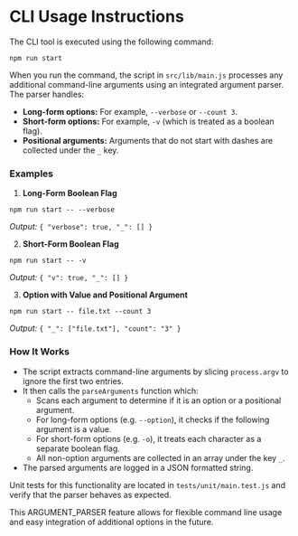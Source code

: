 # CLI Usage Instructions

The CLI tool is executed using the following command:

```
npm run start
```

When you run the command, the script in `src/lib/main.js` processes any additional command-line arguments
using an integrated argument parser. The parser handles:

- **Long-form options:** For example, `--verbose` or `--count 3`.
- **Short-form options:** For example, `-v` (which is treated as a boolean flag).
- **Positional arguments:** Arguments that do not start with dashes are collected under the `_` key.

### Examples

1. **Long-Form Boolean Flag**

```
npm run start -- --verbose
```
*Output:* `{ "verbose": true, "_": [] }`

2. **Short-Form Boolean Flag**

```
npm run start -- -v
```
*Output:* `{ "v": true, "_": [] }`

3. **Option with Value and Positional Argument**

```
npm run start -- file.txt --count 3
```
*Output:* `{ "_": ["file.txt"], "count": "3" }`

### How It Works

- The script extracts command-line arguments by slicing `process.argv` to ignore the first two entries.
- It then calls the `parseArguments` function which:
  - Scans each argument to determine if it is an option or a positional argument.
  - For long-form options (e.g. `--option`), it checks if the following argument is a value.
  - For short-form options (e.g. `-o`), it treats each character as a separate boolean flag.
  - All non-option arguments are collected in an array under the key `_`.
- The parsed arguments are logged in a JSON formatted string.

Unit tests for this functionality are located in `tests/unit/main.test.js` and verify that the parser behaves as expected.

This ARGUMENT_PARSER feature allows for flexible command line usage and easy integration of additional options in the future.
